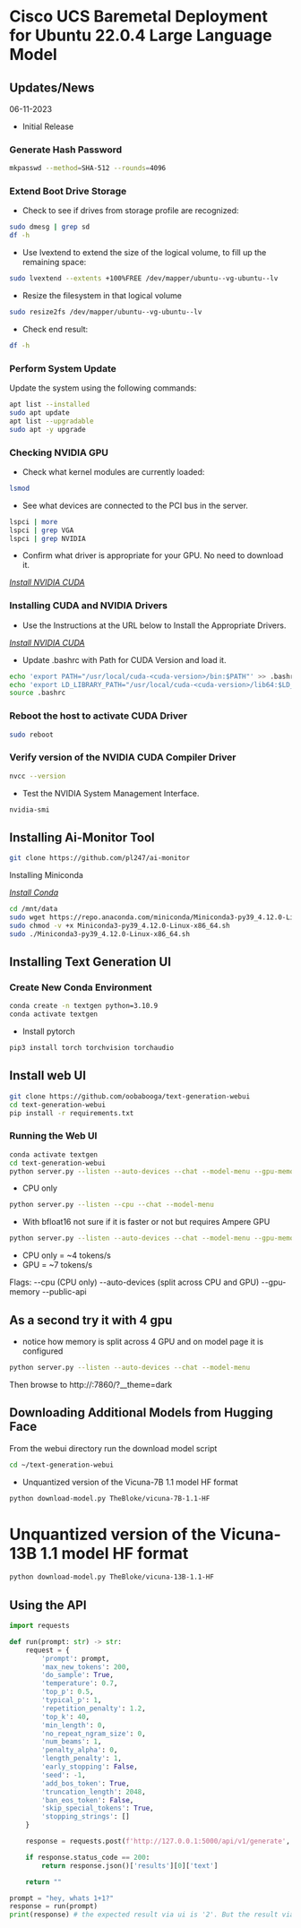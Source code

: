 # Cisco UCS Baremetal Deployment for Ubuntu 22.0.4 Large Language Model

## Updates/News

06-11-2023
* Initial Release

### Generate Hash Password

```bash
mkpasswd --method=SHA-512 --rounds=4096
```

### Extend Boot Drive Storage 

* Check to see if drives from storage profile are recognized:

```bash
sudo dmesg | grep sd
df -h
```

* Use lvextend to extend the size of the logical volume, to fill up the remaining space:

```bash
sudo lvextend --extents +100%FREE /dev/mapper/ubuntu--vg-ubuntu--lv
```

* Resize the filesystem in that logical volume

```bash
sudo resize2fs /dev/mapper/ubuntu--vg-ubuntu--lv
```

* Check end result:

```bash
df -h
```

### Perform System Update

Update the system using the following commands:

```bash
apt list --installed
sudo apt update
apt list --upgradable
sudo apt -y upgrade
```

### Checking NVIDIA GPU 

* Check what kernel modules are currently loaded:

```bash
lsmod
```

* See what devices are connected to the PCI bus in the server.

```bash
lspci | more
lspci | grep VGA
lspci | grep NVIDIA
```

* Confirm what driver is appropriate for your GPU. No need to download it.

[*Install NVIDIA CUDA*](https://www.nvidia.com/Download/index.aspx?lang=en)

### Installing CUDA and NVIDIA Drivers

* Use the Instructions at the URL below to Install the Appropriate Drivers.

[*Install NVIDIA CUDA*](https://developer.nvidia.com/cuda-downloads)

* Update .bashrc with Path for CUDA Version and load it.

```bash
echo 'export PATH="/usr/local/cuda-<cuda-version>/bin:$PATH"' >> .bashrc
echo 'export LD_LIBRARY_PATH="/usr/local/cuda-<cuda-version>/lib64:$LD_LIBRARY_PATH"' >> .bashrc
source .bashrc  
```

### Reboot the host to activate CUDA Driver

```bash
sudo reboot
```

### Verify version of the NVIDIA CUDA Compiler Driver

```bash
nvcc --version
```

* Test the NVIDIA System Management Interface.

```bash
nvidia-smi
```

## Installing Ai-Monitor Tool

```bash
git clone https://github.com/pl247/ai-monitor
```

Installing Miniconda  

[*Install Conda*](https://learnubuntu.com/install-conda/) 

 
```bash
cd /mnt/data
sudo wget https://repo.anaconda.com/miniconda/Miniconda3-py39_4.12.0-Linux-x86_64.sh
sudo chmod -v +x Miniconda3-py39_4.12.0-Linux-x86_64.sh
sudo ./Miniconda3-py39_4.12.0-Linux-x86_64.sh
```

## Installing Text Generation UI 

### Create New Conda Environment 

```bash
conda create -n textgen python=3.10.9
conda activate textgen
```

* Install pytorch 

```bash
pip3 install torch torchvision torchaudio
```

 

## Install web UI

```bash
git clone https://github.com/oobabooga/text-generation-webui
cd text-generation-webui
pip install -r requirements.txt
```

### Running the Web UI

```bash
conda activate textgen
cd text-generation-webui
python server.py --listen --auto-devices --chat --model-menu --gpu-memory 35
```
 

* CPU only

```bash
python server.py --listen --cpu --chat --model-menu
```

* With bfloat16 not sure if it is faster or not but requires Ampere GPU

```bash
python server.py --listen --auto-devices --chat --model-menu --gpu-memory 14 --bf16
```

* CPU only = ~4 tokens/s
* GPU = ~7 tokens/s

Flags: 
--cpu (CPU only)
--auto-devices (split across CPU and GPU)
--gpu-memory
--public-api

## As a second try it with 4 gpu

* notice how memory is split across 4 GPU and on model page it is configured

```bash
python server.py --listen --auto-devices --chat --model-menu
```
 

Then browse to http://<your-server>:7860/?__theme=dark

 
## Downloading Additional Models from Hugging Face 

From the webui directory run the download model script

```bash
cd ~/text-generation-webui
```

* Unquantized version of the Vicuna-7B 1.1 model HF format

```bash
python download-model.py TheBloke/vicuna-7B-1.1-HF
```

 

# Unquantized version of the Vicuna-13B 1.1 model HF format 

```bash
python download-model.py TheBloke/vicuna-13B-1.1-HF 
```

## Using the API 


```python
import requests 

def run(prompt: str) -> str: 
    request = { 
        'prompt': prompt, 
        'max_new_tokens': 200, 
        'do_sample': True, 
        'temperature': 0.7, 
        'top_p': 0.5, 
        'typical_p': 1, 
        'repetition_penalty': 1.2, 
        'top_k': 40, 
        'min_length': 0, 
        'no_repeat_ngram_size': 0, 
        'num_beams': 1, 
        'penalty_alpha': 0, 
        'length_penalty': 1, 
        'early_stopping': False, 
        'seed': -1, 
        'add_bos_token': True, 
        'truncation_length': 2048, 
        'ban_eos_token': False, 
        'skip_special_tokens': True, 
        'stopping_strings': [] 
    } 

    response = requests.post(f'http://127.0.0.1:5000/api/v1/generate', json=request) 

    if response.status_code == 200: 
        return response.json()['results'][0]['text'] 

    return "" 

prompt = "hey, whats 1+1?" 
response = run(prompt) 
print(response) # the expected result via ui is '2'. But the result via api is ' \n släktet'. 
```